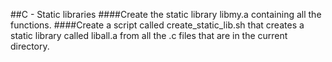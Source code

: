 ##C - Static libraries
####Create the static library libmy.a containing all the functions.
####Create a script called create_static_lib.sh that creates a static library called liball.a from all the .c files that are in the current directory.
